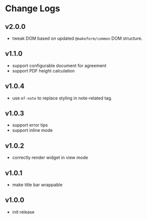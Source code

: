 # Change Logs

## v2.0.0

 - tweak DOM based on updated `@makeform/common` DOM structure.


## v1.1.0

 - support configurable document for agreement
 - support PDF height calculation


## v1.0.4

 - use `mf-note` to replace styling in note-related tag.


## v1.0.3

 - support error tips
 - support inline mode
 

## v1.0.2

 - correctly render widget in view mode


## v1.0.1

 - make title bar wrappable


## v1.0.0

 - init release

